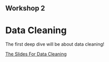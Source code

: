 ## Workshop 2
# Data Cleaning

The first deep dive will be about data cleaning!

[The Slides For Data Cleaning](https://docs.google.com/presentation/d/1CUb0NIdAD7YIYBE43l-VthWwnYP3OpXXVJ4N2kc_Uwk/edit?usp=sharing)